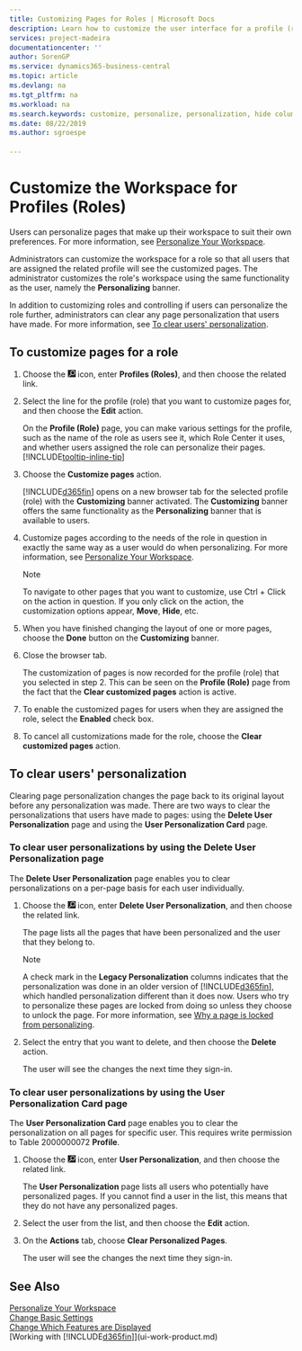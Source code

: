 ```yaml
---
title: Customizing Pages for Roles | Microsoft Docs
description: Learn how to customize the user interface for a profile (role) so that all users assigned that role see a customized workspace.
services: project-madeira
documentationcenter: ''
author: SorenGP
ms.service: dynamics365-business-central
ms.topic: article
ms.devlang: na
ms.tgt_pltfrm: na
ms.workload: na
ms.search.keywords: customize, personalize, personalization, hide columns, remove fields, move fields
ms.date: 08/22/2019
ms.author: sgroespe

---
```

# Customize the Workspace for Profiles (Roles)

Users can personalize pages that make up their workspace to suit their own preferences. For more information, see [Personalize Your Workspace](ui-personalization-user.md).

Administrators can customize the workspace for a role so that all users that are assigned the related profile will see the customized pages. The administrator customizes the role's workspace using the same functionality as the user, namely the **Personalizing** banner.

In addition to customizing roles and controlling if users can personalize the role further, administrators can clear any page personalization that users have made. For more information, see [To clear users' personalization](ui-personalization-manage.md#to-clear-users'-personalization).

## To customize pages for a role
1. Choose the ![Lightbulb that opens the Tell Me feature](media/ui-search/search_small.png "Tell me what you want to do") icon, enter **Profiles (Roles)**, and then choose the related link.
2. Select the line for the profile (role) that you want to customize pages for, and then choose the **Edit** action.

    On the **Profile (Role)** page, you can make various settings for the profile, such as the name of the role as users see it, which Role Center it uses, and whether users assigned the role can personalize their pages. [!INCLUDE[tooltip-inline-tip](includes/tooltip-inline-tip_md.md)]

3. Choose the **Customize pages** action.

    [!INCLUDE[d365fin](includes/d365fin_md.md)] opens on a new browser tab for the selected profile (role) with the **Customizing** banner activated. The **Customizing** banner offers the same functionality as the **Personalizing** banner that is available to users.

4. Customize pages according to the needs of the role in question in exactly the same way as a user would do when personalizing. For more information, see [Personalize Your Workspace](ui-personalization-user.md).

    > [!NOTE]
    > To navigate to other pages that you want to customize, use Ctrl + Click on the action in question. If you only click on the action, the customization options appear, **Move**, **Hide**, etc.

5. When you have finished changing the layout of one or more pages, choose the **Done** button on the **Customizing** banner.
6. Close the browser tab.

    The customization of pages is now recorded for the profile (role) that you selected in step 2. This can be seen on the **Profile (Role)** page from the fact that the **Clear customized pages** action is active.

7. To enable the customized pages for users when they are assigned the role, select the **Enabled** check box.
8. To cancel all customizations made for the role, choose the **Clear customized pages** action.  

## To clear users' personalization
Clearing page personalization changes the page back to its original layout before any personalization was made. There are two ways to clear the personalizations that users have made to pages: using the **Delete User Personalization** page and using the **User Personalization Card** page.

### To clear user personalizations by using the Delete User Personalization page
The **Delete User Personalization** page enables you to clear personalizations on a per-page basis for each user individually.

1. Choose the ![Lightbulb that opens the Tell Me feature](media/ui-search/search_small.png "Tell me what you want to do") icon, enter **Delete User Personalization**, and then choose the related link.

    The page lists all the pages that have been personalized and the user that they belong to.

    >[!NOTE]
    > A check mark in the **Legacy Personalization** columns indicates that the personalization was done in an older version of [!INCLUDE[d365fin](includes/d365fin_md.md)], which handled personalization different than it does now. Users who try to personalize these pages are locked from doing so unless they choose to unlock the page. For more information, see [Why a page is locked from personalizing](ui-personalization-locked.md).

2. Select the entry that you want to delete, and then choose the **Delete** action.

    The user will see the changes the next time they sign-in.

### To clear user personalizations by using the User Personalization Card page
The **User Personalization Card** page enables you to clear the personalization on all pages for specific user. This requires write permission to Table 2000000072 **Profile**.

1. Choose the ![Lightbulb that opens the Tell Me feature](media/ui-search/search_small.png "Tell me what you want to do") icon, enter **User Personalization**, and then choose the related link.

    The **User Personalization** page lists all users who potentially have personalized pages. If you cannot find a user in the list, this means that they do not have any personalized pages.

2. Select the user from the list, and then choose the **Edit** action.

3. On the **Actions** tab, choose **Clear Personalized Pages**.

    The user will see the changes the next time they sign-in.

## See Also
[Personalize Your Workspace](ui-personalization-user.md)  
[Change Basic Settings](ui-change-basic-settings.md)  
[Change Which Features are Displayed](ui-experiences.md)  
[Working with [!INCLUDE[d365fin](includes/d365fin_md.md)]](ui-work-product.md)  
